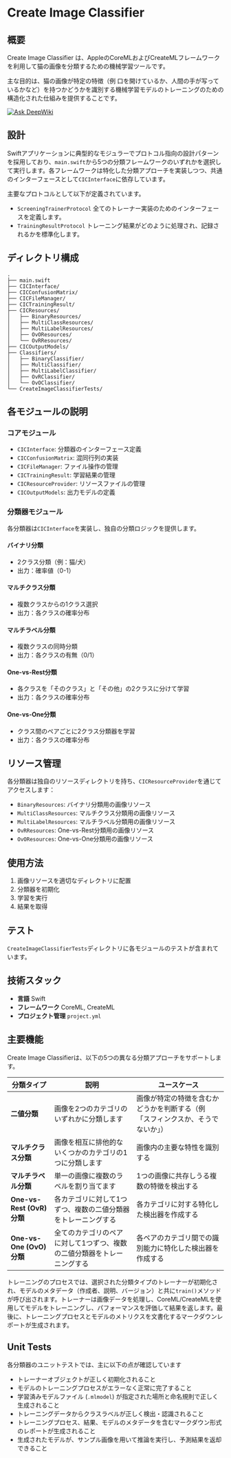# Create Image Classifier

## 概要

Create Image Classifier は、AppleのCoreMLおよびCreateMLフレームワークを利用して猫の画像を分類するための機械学習ツールです。

主な目的は、猫の画像が特定の特徴（例 口を開けているか、人間の手が写っているかなど）を持つかどうかを識別する機械学習モデルのトレーニングのための構造化された仕組みを提供することです。

<a href="https://deepwiki.com/atrh95/train-cat-screening-ml"><img src="https://deepwiki.com/badge.svg" alt="Ask DeepWiki"></a>

## 設計

Swiftアプリケーションに典型的なモジュラーでプロトコル指向の設計パターンを採用しており、`main.swift`から5つの分類フレームワークのいずれかを選択して実行します。各フレームワークは特化した分類アプローチを実装しつつ、共通のインターフェースとして`CICInterface`に依存しています。

主要なプロトコルとして以下が定義されています。
*   `ScreeningTrainerProtocol` 全てのトレーナー実装のためのインターフェースを定義します。
*   `TrainingResultProtocol` トレーニング結果がどのように処理され、記録されるかを標準化します。

## ディレクトリ構成

```
.
├── main.swift
├── CICInterface/
├── CICConfusionMatrix/
├── CICFileManager/
├── CICTrainingResult/
├── CICResources/
│   ├── BinaryResources/
│   ├── MultiClassResources/
│   ├── MultiLabelResources/
│   ├── OvOResources/
│   └── OvRResources/
├── CICOutputModels/
├── Classifiers/
│   ├── BinaryClassifier/
│   ├── MultiClassifier/
│   ├── MultiLabelClassifier/
│   ├── OvRClassifier/
│   └── OvOClassifier/
└── CreateImageClassifierTests/
```

## 各モジュールの説明

### コアモジュール
- `CICInterface`: 分類器のインターフェース定義
- `CICConfusionMatrix`: 混同行列の実装
- `CICFileManager`: ファイル操作の管理
- `CICTrainingResult`: 学習結果の管理
- `CICResourceProvider`: リソースファイルの管理
- `CICOutputModels`: 出力モデルの定義

### 分類器モジュール
各分類器は`CICInterface`を実装し、独自の分類ロジックを提供します。

#### バイナリ分類
- 2クラス分類（例：猫/犬）
- 出力：確率値（0-1）

#### マルチクラス分類
- 複数クラスからの1クラス選択
- 出力：各クラスの確率分布

#### マルチラベル分類
- 複数クラスの同時分類
- 出力：各クラスの有無（0/1）

#### One-vs-Rest分類
- 各クラスを「そのクラス」と「その他」の2クラスに分けて学習
- 出力：各クラスの確率分布

#### One-vs-One分類
- クラス間のペアごとに2クラス分類器を学習
- 出力：各クラスの確率分布

## リソース管理

各分類器は独自のリソースディレクトリを持ち、`CICResourceProvider`を通じてアクセスします：

- `BinaryResources`: バイナリ分類用の画像リソース
- `MultiClassResources`: マルチクラス分類用の画像リソース
- `MultiLabelResources`: マルチラベル分類用の画像リソース
- `OvRResources`: One-vs-Rest分類用の画像リソース
- `OvOResources`: One-vs-One分類用の画像リソース

## 使用方法

1. 画像リソースを適切なディレクトリに配置
2. 分類器を初期化
3. 学習を実行
4. 結果を取得

## テスト

`CreateImageClassifierTests`ディレクトリに各モジュールのテストが含まれています。

## 技術スタック

*   **言語** Swift
*   **フレームワーク** CoreML, CreateML
*   **プロジェクト管理** `project.yml`

## 主要機能

Create Image Classifierは、以下の5つの異なる分類アプローチをサポートします。

| 分類タイプ                  | 説明                                                                 | ユースケース                                                                   |
| --------------------------- | -------------------------------------------------------------------- | ------------------------------------------------------------------------------ |
| **二値分類**                | 画像を2つのカテゴリのいずれかに分類します                            | 画像が特定の特徴を含むかどうかを判断する（例 「スフィンクスか、そうでないか」）         |
| **マルチクラス分類**          | 画像を相互に排他的ないくつかのカテゴリの1つに分類します                | 画像内の主要な特性を識別する                                                     |
| **マルチラベル分類**          | 単一の画像に複数のラベルを割り当てます                                 | 1つの画像に共存しうる複数の特徴を検出する                                        |
| **One-vs-Rest (OvR) 分類** | 各カテゴリに対して1つずつ、複数の二値分類器をトレーニングする        | 各カテゴリに対する特化した検出器を作成する                                       |
| **One-vs-One (OvO) 分類**  | 全てのカテゴリのペアに対して1つずつ、複数の二値分類器をトレーニングする | 各ペアのカテゴリ間での識別能力に特化した検出器を作成する                         |

トレーニングのプロセスでは、選択された分類タイプのトレーナーが初期化され、モデルのメタデータ（作成者、説明、バージョン）と共に`train()`メソッドが呼び出されます。トレーナーは画像データを処理し、CoreML/CreateMLを使用してモデルをトレーニングし、パフォーマンスを評価して結果を返します。最後に、トレーニングプロセスとモデルのメトリクスを文書化するマークダウンレポートが生成されます。

## Unit Tests

各分類器のユニットテストでは、主に以下の点が確認しています
*   トレーナーオブジェクトが正しく初期化されること
*   モデルのトレーニングプロセスがエラーなく正常に完了すること
*   学習済みモデルファイル (`.mlmodel`) が指定された場所と命名規則で正しく生成されること
*   トレーニングデータからクラスラベルが正しく検出・認識されること
*   トレーニングプロセス、結果、モデルのメタデータを含むマークダウン形式のレポートが生成されること
*   生成されたモデルが、サンプル画像を用いて推論を実行し、予測結果を返却できること